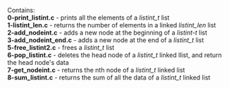 Contains:<br />**0-print_listint.c** - prints all the elements of a *listint_t* list
<br />**1-listint_len.c** - returns the number of elements in a linked *listint_len* list
<br />**2-add_nodeint.c** - adds a new node at the beginning of a *listint-t* list
<br />**3-add_nodeint_end.c** - adds a new node at the end of a *listint_t* list
<br />**5-free_listint2.c** - frees a *listint_t* list
<br />**6-pop_listint.c** - deletes the head node of a *listint_t* linked llist, and return the head node's data
<br />**7-get_nodeint.c** - returns the nth node of a *listint_t* linked list
<br />**8-sum_listint.c** - returns the sum of all the data of a *listint_t* linked list

